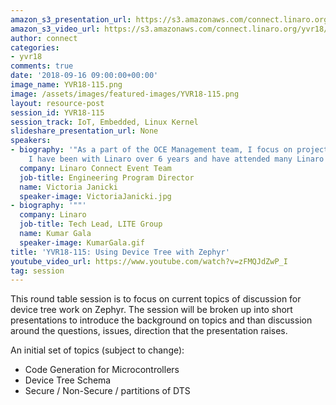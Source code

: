 ```yaml
---
amazon_s3_presentation_url: https://s3.amazonaws.com/connect.linaro.org/yvr18/presentations/yvr18-115.pdf
amazon_s3_video_url: https://s3.amazonaws.com/connect.linaro.org/yvr18/videos/yvr18-115.mp4
author: connect
categories:
- yvr18
comments: true
date: '2018-09-16 09:00:00+00:00'
image_name: YVR18-115.png
image: /assets/images/featured-images/YVR18-115.png
layout: resource-post
session_id: YVR18-115
session_track: IoT, Embedded, Linux Kernel
slideshare_presentation_url: None
speakers:
- biography: '"As a part of the OCE Management team, I focus on project management.
    I have been with Linaro over 6 years and have attended many Linaro Connects."'
  company: Linaro Connect Event Team
  job-title: Engineering Program Director
  name: Victoria Janicki
  speaker-image: VictoriaJanicki.jpg
- biography: '""'
  company: Linaro
  job-title: Tech Lead, LITE Group
  name: Kumar Gala
  speaker-image: KumarGala.gif
title: 'YVR18-115: Using Device Tree with Zephyr'
youtube_video_url: https://www.youtube.com/watch?v=zFMQJdZwP_I
tag: session
---
```


This round table session is to focus on current topics of discussion for device tree work on Zephyr.  The session will be broken up into short presentations to introduce the background on topics and than discussion around the questions, issues, direction that the presentation raises.

An initial set of topics (subject to change):
* Code Generation for Microcontrollers
* Device Tree Schema
* Secure / Non-Secure / partitions of DTS
